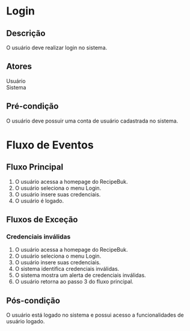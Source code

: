 # Login

## Descrição
O usuário deve realizar login no sistema.

## Atores
Usuário</br>
Sistema

## Pré-condição
O usuário deve possuir uma conta de usuário cadastrada no sistema.

# Fluxo de Eventos
## Fluxo Principal
1. O usuário acessa a homepage do RecipeBuk.
2. O usuário seleciona o menu Login.
3. O usuário insere suas credenciais.
4. O usuário é logado.

## Fluxos de Exceção
### Credenciais inválidas
1. O usuário acessa a homepage do RecipeBuk.
2. O usuário seleciona o menu Login.
3. O usuário insere suas credenciais.
4. O sistema identifica credenciais inválidas.
5. O sistema mostra um alerta de credenciais inválidas.
4. O usuário retorna ao passo 3 do fluxo principal.

## Pós-condição
O usuário está logado no sistema e possui acesso a funcionalidades de usuário logado.